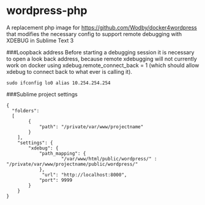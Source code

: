 # wordpress-php

A replacement php image for https://github.com/Wodby/docker4wordpress that modifies the necessary config to support remote debugging with XDEBUG in Sublime Text 3

###Loopback address
Before starting a debugging session it is necessary to open a look back address, because remote xdebugging will not currently work on docker using xdebug.remote_connect_back = 1 (which should allow xdebug to connect back to what ever is calling it).

```sudo ifconfig lo0 alias 10.254.254.254```


###Sublime project settings
```
{
  "folders":
  [
		{
			"path": "/private/var/www/projectname"
		}
	],
    "settings": {
        "xdebug": {
            "path_mapping": {
                    "/var/www/html/public/wordpress/" : "/private/var/www/projectname/public/wordpress/"
            },
             "url": "http://localhost:8000",
            "port": 9999
        }
    }
}
```
